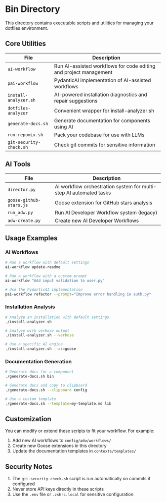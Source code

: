 # Bin Directory

This directory contains executable scripts and utilities for managing your dotfiles environment.

## Core Utilities

| File                    | Description                                                       |
| ----------------------- | ----------------------------------------------------------------- |
| `ai-workflow`           | Run AI-assisted workflows for code editing and project management |
| `pai-workflow`          | PydanticAI implementation of AI-assisted workflows                |
| `install-analyzer.sh`   | AI-powered installation diagnostics and repair suggestions        |
| `dotfiles-analyzer`     | Convenient wrapper for install-analyzer.sh                        |
| `generate-docs.sh`      | Generate documentation for components using AI                    |
| `run-repomix.sh`        | Pack your codebase for use with LLMs                              |
| `git-security-check.sh` | Check git commits for sensitive information                       |

## AI Tools

| File                    | Description                                                        |
| ----------------------- | ------------------------------------------------------------------ |
| `director.py`           | AI workflow orchestration system for multi-step AI automated tasks |
| `goose-github-stars.js` | Goose extension for GitHub stars analysis                          |
| `run_adw.py`            | Run AI Developer Workflow system (legacy)                          |
| `adw-create.py`         | Create new AI Developer Workflows                                  |

## Usage Examples

### AI Workflows

```bash
# Run a workflow with default settings
ai-workflow update-readme

# Run a workflow with a custom prompt
ai-workflow "Add input validation to user.py"

# Use the PydanticAI implementation
pai-workflow refactor --prompt="Improve error handling in auth.py"
```

### Installation Analysis

```bash
# Analyze an installation with default settings
./install-analyzer.sh

# Analyze with verbose output
./install-analyzer.sh --verbose

# Use a specific AI engine
./install-analyzer.sh --ai=goose
```

### Documentation Generation

```bash
# Generate docs for a component
./generate-docs.sh bin

# Generate docs and copy to clipboard
./generate-docs.sh --clipboard config

# Use a custom template
./generate-docs.sh --template=my-template.md lib
```

## Customization

You can modify or extend these scripts to fit your workflow. For example:

1. Add new AI workflows to `config/adw/workflows/`
2. Create new Goose extensions in this directory
3. Update the documentation templates in `contexts/templates/`

## Security Notes

1. The `git-security-check.sh` script is run automatically on commits if configured
2. Never store API keys directly in these scripts
3. Use the `.env` file or `.zshrc.local` for sensitive configuration
